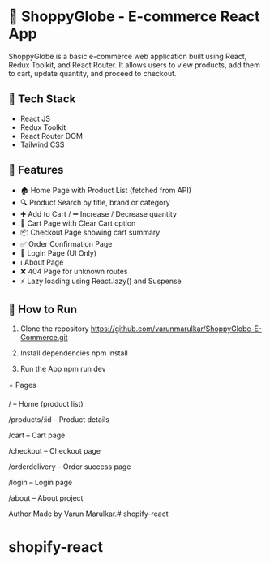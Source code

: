 # 🛒 ShoppyGlobe - E-commerce React App

ShoppyGlobe is a basic e-commerce web application built using React, Redux Toolkit, and React Router. It allows users to view products, add them to cart, update quantity, and proceed to checkout.

## 🔧 Tech Stack

- React JS
- Redux Toolkit
- React Router DOM
- Tailwind CSS

## 📁 Features

- 🏠 Home Page with Product List (fetched from API)
- 🔍 Product Search by title, brand or category
- ➕ Add to Cart / ➖ Increase / Decrease quantity
- 🛒 Cart Page with Clear Cart option
- 📦 Checkout Page showing cart summary
- ✅ Order Confirmation Page
- 🔑 Login Page (UI Only)
- ℹ About Page
- ❌ 404 Page for unknown routes
- ⚡ Lazy loading using React.lazy() and Suspense

## 🚀 How to Run

1. Clone the repository
https://github.com/varunmarulkar/ShoppyGlobe-E-Commerce.git


2. Install dependencies
npm install

3. Run the App
npm run dev


⭐ Pages

/ – Home (product list)

/products/:id – Product details

/cart – Cart page

/checkout – Checkout page

/orderdelivery – Order success page

/login – Login page

/about – About project


Author
Made by Varun Marulkar.# shopify-react
# shopify-react
